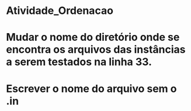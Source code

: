 # Atividade_Ordenacao
# Mudar o nome do diretório onde se encontra os arquivos das instâncias a serem testados na linha 33.
# Escrever o nome do arquivo sem o .in
